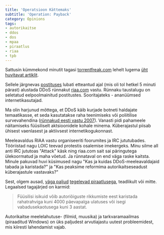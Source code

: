 ```yaml
---
title: 'Operatsioon Kättemaks'
subtitle: 'Operation: Payback'
category: Opinions
tags:
- autorikaitse
- ddos
- dos
- mpaa
- piraatlus
- riaa
- tpb
---
```



Sattusin kümmekond minutit tagasi [torrentfreak.com](http://torrentfreak.com) lehelt lugema [üht huvitavat artiklit](http://torrentfreak.com/4chan-ddos-takes-down-mpaa-and-anti-piracy-websites-100918).

Sellele järgnevas [postituses](http://torrentfreak.com/4chan-to-ddos-riaa-next-is-this-the-protest-of-the-future-100919) lubati etteantud ajal (mis oli tol hetkel 5 minuti pärast) alustada DDoS rünnakut [riaa.com](http://riaa.com) vastu. Rünnaku taustalugu on seletatud eelpoolmainitud postitustes. Sooritajateks - ananüümsed internetikasutajad.

Ma olin harjunud mõttega, et DDoS käib kurjade botneti haldajate temaatikasse, et seda kasutatakse raha teenimiseks või poliitilise survevahendina ([rünnakud eesti vastu 2007](http://www.arvutikaitse.ee/?p=435)). Vanasti pidi pahameele näitamiseks füüsiliselt aktsioonidele kohale minema. Küberajastul piisab ühisest vaenlasest ja aktiivsest internetikogukonnast.

Meeleavaldus RIAA vastu organiseeriti foorumites ja IRC jututubades. Tööriistad nagu LOIC teevad protestis osalemise imekergeks. Minu silme all anti IRC jututoas "Attack" käsk ning riaa.com sait sai päringutega ülekoormatud ja maha võetud. Ja rünnataval on end väga raske kaitsta. Minule pakuvad huvi küsimused nagu "Kas ja kuidas DDoS-meeleavaldajaid tabada ja karistada?" ja "Kas peaksime reformima autorikaitseseadust küberajastule vastavaks?"

Sest, olgem ausad, [väga paljud](http://news.bbc.co.uk/2/hi/technology/7832396.stm) [tegelevad piraatlusega](http://gizmodo.com/5016755/average-teen-stores-842-stolen-tracks-on-their-ipod), teadlikult või mitte. Legaalsed tagajärjed on karmid:

> Füüsilisi isikuid võib autoriõiguste rikkumiste eest karistada rahatrahviga kuni 4000 päevapalga ulatuses või isegi vabadusekaotusega kuni 3 aastat.

Autorikaitse meelelahutuse- (filmid, muusika) ja tarkvaramaailmas (piraaditud Windows) on üks paljudest arvutiajastu uutest probleemidest, mis kiiresti lahendamist vajab.
